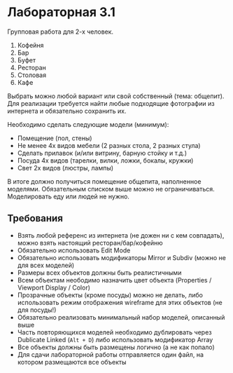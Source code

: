 # Лабораторная 3.1

Групповая работа для 2-х человек.

1. Кофейня
2. Бар
3. Буфет
4. Ресторан
5. Столовая
6. Кафе

Выбрать можно любой вариант или свой собственный (тема: общепит). Для реализации требуется найти любые подходящие фотографии из интернета и обязательно сохранить их.

Необходимо сделать следующие модели (минимум):

* Помещение (пол, стены)
* Не менее 4х видов мебели (2 разных стола, 2 разных стула)
* Cделать прилавок (и/или витрину, барную стойку и т.д.)
* Посуда 4х видов (тарелки, вилки, ложки, бокалы, кружки)
* Свет 2х видов (люстры, лампы)

В итоге должно получиться помещение общепита, наполненное моделями. Обязательным списком выше можно не ограничиваться. Моделировать еду или людей не нужно.

## Требования

* Взять любой референс из интернета (не дожен ни с кем совпадать), можно взять настоящий ресторан/бар/кофейню
* Обязательно использовать Edit Mode
* Обязательно использовать модификаторы Mirror и Subdiv (можно не для всех моделей)
* Размеры всех объектов должны быть реалистичными
* Всем объектам неободимо назначить цвет объекта (Properties / Viewport Display / Color)
* Прозрачные объекты (кроме посуды) можно не делать, либо использовать режим отображения wireframe для этих объектов (не для посуды!)
* Обязательно реализовать минимальный набор моделей, описанный выше
* Часть повторяющихся моделей необходимо дублировать через Dublicate Linked (`Alt + D`) либо использовать модификатор Array
* Все объекты должны быть размещены логично (а не как попало)
* Для сдачи лабораторной работы отправляется один файл, на котором размещаются все объекты
